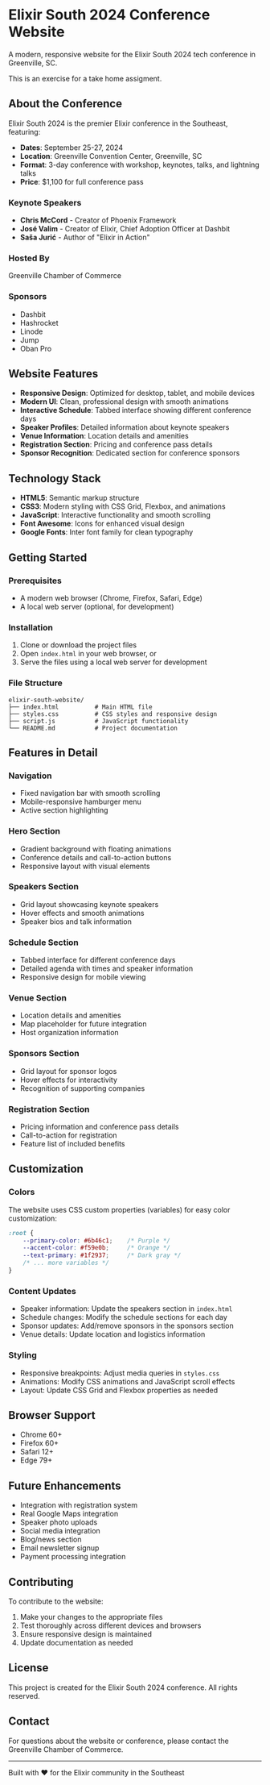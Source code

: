 # Elixir South 2024 Conference Website

A modern, responsive website for the Elixir South 2024 tech conference in Greenville, SC.

This is an exercise for a take home assigment.

## About the Conference

Elixir South 2024 is the premier Elixir conference in the Southeast, featuring:

- **Dates**: September 25-27, 2024
- **Location**: Greenville Convention Center, Greenville, SC
- **Format**: 3-day conference with workshop, keynotes, talks, and lightning talks
- **Price**: $1,100 for full conference pass

### Keynote Speakers

- **Chris McCord** - Creator of Phoenix Framework
- **José Valim** - Creator of Elixir, Chief Adoption Officer at Dashbit
- **Saša Jurić** - Author of "Elixir in Action"

### Hosted By

Greenville Chamber of Commerce

### Sponsors

- Dashbit
- Hashrocket
- Linode
- Jump
- Oban Pro

## Website Features

- **Responsive Design**: Optimized for desktop, tablet, and mobile devices
- **Modern UI**: Clean, professional design with smooth animations
- **Interactive Schedule**: Tabbed interface showing different conference days
- **Speaker Profiles**: Detailed information about keynote speakers
- **Venue Information**: Location details and amenities
- **Registration Section**: Pricing and conference pass details
- **Sponsor Recognition**: Dedicated section for conference sponsors

## Technology Stack

- **HTML5**: Semantic markup structure
- **CSS3**: Modern styling with CSS Grid, Flexbox, and animations
- **JavaScript**: Interactive functionality and smooth scrolling
- **Font Awesome**: Icons for enhanced visual design
- **Google Fonts**: Inter font family for clean typography

## Getting Started

### Prerequisites

- A modern web browser (Chrome, Firefox, Safari, Edge)
- A local web server (optional, for development)

### Installation

1. Clone or download the project files
2. Open `index.html` in your web browser, or
3. Serve the files using a local web server for development

### File Structure

```
elixir-south-website/
├── index.html          # Main HTML file
├── styles.css          # CSS styles and responsive design
├── script.js           # JavaScript functionality
└── README.md           # Project documentation
```

## Features in Detail

### Navigation
- Fixed navigation bar with smooth scrolling
- Mobile-responsive hamburger menu
- Active section highlighting

### Hero Section
- Gradient background with floating animations
- Conference details and call-to-action buttons
- Responsive layout with visual elements

### Speakers Section
- Grid layout showcasing keynote speakers
- Hover effects and smooth animations
- Speaker bios and talk information

### Schedule Section
- Tabbed interface for different conference days
- Detailed agenda with times and speaker information
- Responsive design for mobile viewing

### Venue Section
- Location details and amenities
- Map placeholder for future integration
- Host organization information

### Sponsors Section
- Grid layout for sponsor logos
- Hover effects for interactivity
- Recognition of supporting companies

### Registration Section
- Pricing information and conference pass details
- Call-to-action for registration
- Feature list of included benefits

## Customization

### Colors
The website uses CSS custom properties (variables) for easy color customization:

```css
:root {
    --primary-color: #6b46c1;    /* Purple */
    --accent-color: #f59e0b;     /* Orange */
    --text-primary: #1f2937;     /* Dark gray */
    /* ... more variables */
}
```

### Content Updates
- Speaker information: Update the speakers section in `index.html`
- Schedule changes: Modify the schedule sections for each day
- Sponsor updates: Add/remove sponsors in the sponsors section
- Venue details: Update location and logistics information

### Styling
- Responsive breakpoints: Adjust media queries in `styles.css`
- Animations: Modify CSS animations and JavaScript scroll effects
- Layout: Update CSS Grid and Flexbox properties as needed

## Browser Support

- Chrome 60+
- Firefox 60+
- Safari 12+
- Edge 79+

## Future Enhancements

- Integration with registration system
- Real Google Maps integration
- Speaker photo uploads
- Social media integration
- Blog/news section
- Email newsletter signup
- Payment processing integration

## Contributing

To contribute to the website:

1. Make your changes to the appropriate files
2. Test thoroughly across different devices and browsers
3. Ensure responsive design is maintained
4. Update documentation as needed

## License

This project is created for the Elixir South 2024 conference. All rights reserved.

## Contact

For questions about the website or conference, please contact the Greenville Chamber of Commerce.

---

Built with ❤️ for the Elixir community in the Southeast